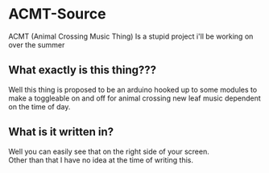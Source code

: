 # ACMT-Source
ACMT (Animal Crossing Music Thing) Is a stupid project i'll be working on over the summer

## What exactly is this thing???
Well this thing is proposed to be an arduino hooked up to some modules to make a toggleable on and off for animal crossing new leaf music dependent on the time of day.

## What is it written in?
Well you can easily see that on the right side of your screen. <br>
Other than that I have no idea at the time of writing this.
